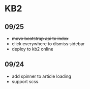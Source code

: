 # KB2

## 09/25

- ~~move bootstrap api to index~~
- ~~click everywhere to dismiss sidebar~~
- deploy to kb2 online

## 09/24 

- add spinner to article loading
- support scss
